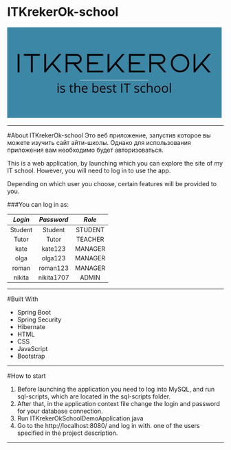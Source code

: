 # ITKrekerOk-school

![logo](src/main/resources/static/pictures/ITKrekerOk.png)
___
#About ITKrekerOk-school
Это веб приложение, запустив которое вы можете изучить 
сайт айти-школы. Однако для использования приложения 
вам необходимо будет авторизоваться.


This is a web application, by launching which you can explore
the site of my IT school. However, you will need 
to log in to use the app.

Depending on which user you choose, certain features 
will be provided to you.

###You can log in as:

| ***Login*** | ***Password*** | ***Role*** |
|:-----------:|:--------------:|:----------:|
|   Student   |    Student     |  STUDENT   |
|    Tutor    |     Tutor      |  TEACHER   |
|    kate     |    kate123     |  MANAGER   |
|    olga     |    olga123     |  MANAGER   |
|    roman    |    roman123    |  MANAGER   |
|   nikita    |   nikita1707   |   ADMIN    |

___
#Built With
* Spring Boot
* Spring Security
* Hibernate
* HTML
* CSS
* JavaScript
* Bootstrap
___
#How to start
1. Before launching the application you need to 
 log into MySQL, and run sql-scripts, 
 which are located in the sql-scripts folder.
2. After that, in the application context file
  change the login and password for your database connection.
3. Run ITKrekerOkSchoolDemoApplication.java
4. Go to the http://localhost:8080/ and log in with.
 one of the users specified in the project description.
___


